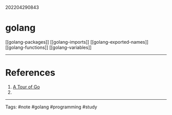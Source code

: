 202204290843

# golang

[[golang-packages]]
[[golang-imports]]
[[golang-exported-names]]
[[golang-functions]]
[[golang-variables]]



---

# References

1. [A Tour of Go](https://go.dev/tour/list)
2. 


---
Tags: #note #golang #programming #study 